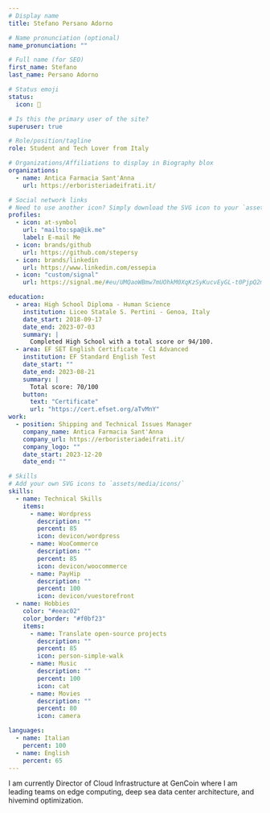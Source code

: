 ```yaml
---
# Display name
title: Stefano Persano Adorno

# Name pronunciation (optional)
name_pronunciation: ""

# Full name (for SEO)
first_name: Stefano
last_name: Persano Adorno

# Status emoji
status:
  icon: 🚀

# Is this the primary user of the site?
superuser: true

# Role/position/tagline
role: Student and Tech Lover from Italy

# Organizations/Affiliations to display in Biography blox
organizations:
  - name: Antica Farmacia Sant'Anna
    url: https://erboristeriadeifrati.it/

# Social network links
# Need to use another icon? Simply download the SVG icon to your `assets/media/icons/` folder.
profiles:
  - icon: at-symbol
    url: "mailto:spa@ik.me"
    label: E-mail Me
  - icon: brands/github
    url: https://github.com/stepersy
  - icon: brands/linkedin
    url: https://www.linkedin.com/essepia
  - icon: "custom/signal"
    url: https://signal.me/#eu/UMQaoWBmw7mUOhkM0XqKzSyKucvEyGL-t0PjpQ2m9pU9rRsxzcRAFr89TWE3iTkj

education:
  - area: High School Diploma - Human Science
    institution: Liceo Statale S. Pertini - Genoa, Italy
    date_start: 2018-09-17
    date_end: 2023-07-03
    summary: |
      Completed High School with a total score or 94/100.
  - area: EF SET English Certificate - C1 Advanced
    institution: EF Standard English Test
    date_start: ""
    date_end: 2023-08-21
    summary: |
      Total score: 70/100
    button:
      text: "Certificate"
      url: "https://cert.efset.org/aTvMnY"
work:
  - position: Shipping and Technical Issues Manager
    company_name: Antica Farmacia Sant'Anna
    company_url: https://erboristeriadeifrati.it/
    company_logo: ""
    date_start: 2023-12-20
    date_end: ""

# Skills
# Add your own SVG icons to `assets/media/icons/`
skills:
  - name: Technical Skills
    items:
      - name: Wordpress
        description: ""
        percent: 85
        icon: devicon/wordpress
      - name: WooCommerce
        description: ""
        percent: 85
        icon: devicon/woocommerce
      - name: PayHip
        description: ""
        percent: 100
        icon: devicon/vuestorefront
  - name: Hobbies
    color: "#eeac02"
    color_border: "#f0bf23"
    items:
      - name: Translate open-source projects
        description: ""
        percent: 85
        icon: person-simple-walk
      - name: Music
        description: ""
        percent: 100
        icon: cat
      - name: Movies
        description: ""
        percent: 80
        icon: camera

languages:
  - name: Italian
    percent: 100
  - name: English
    percent: 65
---
```


I am currently Director of Cloud Infrastructure at GenCoin where I am leading teams on edge computing, deep sea data center architecture, and hivemind optimization.
